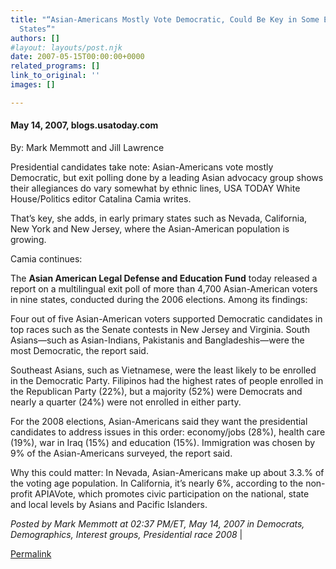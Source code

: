 ```yaml
---
title: "“Asian-Americans Mostly Vote Democratic, Could Be Key in Some Early Primary
  States”"
authors: []
#layout: layouts/post.njk
date: 2007-05-15T00:00:00+0000
related_programs: []
link_to_original: ''
images: []

---
```

#### May 14, 2007, blogs.usatoday.com

By: Mark Memmott and Jill Lawrence

Presidential candidates take note: Asian-Americans vote mostly Democratic, but exit polling done by a leading Asian advocacy group shows their allegiances do vary somewhat by ethnic lines, USA TODAY White House/Politics editor Catalina Camia writes.

That’s key, she adds, in early primary states such as Nevada, California, New York and New Jersey, where the Asian-American population is growing.

Camia continues:

The **Asian American Legal Defense and Education Fund** today released a report on a multilingual exit poll of more than 4,700 Asian-American voters in nine states, conducted during the 2006 elections. Among its findings:

Four out of five Asian-American voters supported Democratic candidates in top races such as the Senate contests in New Jersey and Virginia. South Asians—such as Asian-Indians, Pakistanis and Bangladeshis—were the most Democratic, the report said.

Southeast Asians, such as Vietnamese, were the least likely to be enrolled in the Democratic Party. Filipinos had the highest rates of people enrolled in the Republican Party (22%), but a majority (52%) were Democrats and nearly a quarter (24%) were not enrolled in either party.

For the 2008 elections, Asian-Americans said they want the presidential candidates to address issues in this order: economy/jobs (28%), health care (19%), war in Iraq (15%) and education (15%). Immigration was chosen by 9% of the Asian-Americans surveyed, the report said.

Why this could matter: In Nevada, Asian-Americans make up about 3.3.% of the voting age population. In California, it’s nearly 6%, according to the non-profit APIAVote, which promotes civic participation on the national, state and local levels by Asians and Pacific Islanders.

_Posted by Mark Memmott at 02:37 PM/ET, May 14, 2007 in Democrats, Demographics, Interest groups, Presidential race 2008_ |

[Permalink](https://blogs.usatoday.com/onpolitics/2007/05/asianamericans_.html)